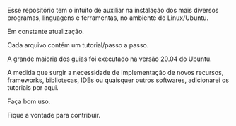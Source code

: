 Esse repositório tem o intuito de auxiliar na instalação dos mais diversos programas, linguagens e ferramentas, no ambiente do Linux/Ubuntu.

Em constante atualização.

Cada arquivo contém um tutorial/passo a passo.

A grande maioria dos guias foi executado na versão 20.04 do Ubuntu.

A medida que surgir a necessidade de implementação de novos recursos, frameworks, bibliotecas, IDEs ou quaisquer outros softwares, adicionarei os tutoriais por aqui.

Faça bom uso.

Fique a vontade para contribuir.
